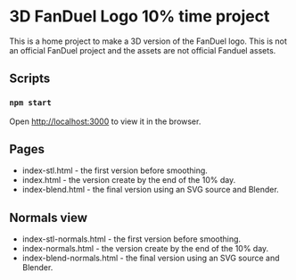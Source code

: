 # 3D FanDuel Logo 10% time project

This is a home project to make a 3D version of the FanDuel logo. This is not an official FanDuel project and the assets are not official Fanduel assets.

## Scripts

### `npm start`
Open [http://localhost:3000](http://localhost:3000) to view it in the browser.

## Pages

- index-stl.html - the first version before smoothing.
- index.html - the version create by the end of the 10% day.
- index-blend.html - the final version using an SVG source and Blender. 

## Normals view

- index-stl-normals.html - the first version before smoothing.
- index-normals.html - the version create by the end of the 10% day.
- index-blend-normals.html - the final version using an SVG source and Blender. 
